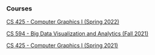 ### Courses

[CS 425 - Computer Graphics I (Spring 2022)](https://fmiranda.me/courses/cs425-spring-2022/)

[CS 594 - Big Data Visualization and Analytics (Fall 2021)](https://fmiranda.me/courses/cs594-fall-2021/)

[CS 425 - Computer Graphics I (Spring 2021)](https://fmiranda.me/courses/cs425-spring-2021/)